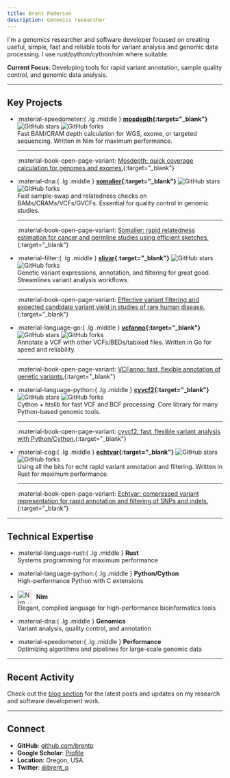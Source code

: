 ```yaml
---
title: Brent Pedersen
description: Genomics researcher
---
```


I'm a genomics researcher and software developer focused on creating useful, simple, fast and reliable tools for variant analysis and genomic data processing. I use rust/python/cython/nim where suitable.

**Current Focus**: Developing tools for rapid variant annotation, sample quality control, and genomic data analysis.

---

## Key Projects

<div class="grid cards" markdown>

- :material-speedometer:{ .lg .middle } **[mosdepth](https://github.com/brentp/mosdepth){:target="\_blank"}** ![GitHub stars](https://img.shields.io/github/stars/brentp/mosdepth?style=social) ![GitHub forks](https://img.shields.io/github/forks/brentp/mosdepth?style=social)
  <br> Fast BAM/CRAM depth calculation for WGS, exome, or targeted sequencing. Written in Nim for maximum performance.
  <br><hr> :material-book-open-page-variant: [Mosdepth: quick coverage calculation for genomes and exomes.](https://doi.org/10.1093/bioinformatics/btx699){:target="\_blank"}

- :material-dna:{ .lg .middle } **[somalier](https://github.com/brentp/somalier){:target="\_blank"}** ![GitHub stars](https://img.shields.io/github/stars/brentp/somalier?style=social) ![GitHub forks](https://img.shields.io/github/forks/brentp/somalier?style=social)
  <br> Fast sample-swap and relatedness checks on BAMs/CRAMs/VCFs/GVCFs. Essential for quality control in genomic studies.
  <br><hr> :material-book-open-page-variant: [Somalier: rapid relatedness estimation for cancer and germline studies using efficient sketches.](https://doi.org/10.1186/s13073-020-00761-2){:target="\_blank"}

- :material-filter:{ .lg .middle } **[slivar](https://github.com/brentp/slivar){:target="\_blank"}** ![GitHub stars](https://img.shields.io/github/stars/brentp/slivar?style=social) ![GitHub forks](https://img.shields.io/github/forks/brentp/slivar?style=social)
  <br> Genetic variant expressions, annotation, and filtering for great good. Streamlines variant analysis workflows.
  <br><hr> :material-book-open-page-variant: [Effective variant filtering and expected candidate variant yield in studies of rare human disease.](https://doi.org/10.1038/s41525-021-00227-3){:target="\_blank"}

- :material-language-go:{ .lg .middle } **[vcfanno](https://github.com/brentp/vcfanno){:target="\_blank"}** ![GitHub stars](https://img.shields.io/github/stars/brentp/vcfanno?style=social) ![GitHub forks](https://img.shields.io/github/forks/brentp/vcfanno?style=social)
  <br> Annotate a VCF with other VCFs/BEDs/tabixed files. Written in Go for speed and reliability.
  <br><hr> :material-book-open-page-variant: [VCFanno: fast, flexible annotation of genetic variants.](https://doi.org/10.1186/s13059-016-0973-5){:target="\_blank"}

- :material-language-python:{ .lg .middle } **[cyvcf2](https://github.com/brentp/cyvcf2){:target="\_blank"}** ![GitHub stars](https://img.shields.io/github/stars/brentp/cyvcf2?style=social) ![GitHub forks](https://img.shields.io/github/forks/brentp/cyvcf2?style=social)
  <br> Cython + htslib for fast VCF and BCF processing. Core library for many Python-based genomic tools.
  <br><hr> :material-book-open-page-variant: [cyvcf2: fast, flexible variant analysis with Python/Cython.](https://doi.org/10.1093/bioinformatics/btx057){:target="\_blank"}

- :material-cog:{ .lg .middle } **[echtvar](https://github.com/brentp/echtvar){:target="\_blank"}** ![GitHub stars](https://img.shields.io/github/stars/brentp/echtvar?style=social) ![GitHub forks](https://img.shields.io/github/forks/brentp/echtvar?style=social)
  <br> Using all the bits for echt rapid variant annotation and filtering. Written in Rust for maximum performance.
  <br><hr> :material-book-open-page-variant: [Echtvar: compressed variant representation for rapid annotation and filtering of SNPs and indels.](https://doi.org/10.1093/nar/gkac931){:target="\_blank"}

</div>

---

## Technical Expertise

<div class="grid cards" markdown>

- :material-language-rust:{ .lg .middle } **Rust**
  <br> Systems programming for maximum performance

- :material-language-python:{ .lg .middle } **Python/Cython**
  <br>High-performance Python with C extensions

- <img src="https://nim-lang.org/assets/img/logo.svg" alt="Nim logo" style="height:2rem;vertical-align:middle;margin-right:0.5rem;"> **Nim**
  <br> Elegant, compiled language for high-performance bioinformatics tools

- :material-dna:{ .lg .middle } **Genomics**
  <br> Variant analysis, quality control, and annotation

- :material-speedometer:{ .lg .middle } **Performance**
  <br> Optimizing algorithms and pipelines for large-scale genomic data

</div>

---

## Recent Activity

Check out the [blog section](blog/index.md) for the latest posts and updates on my research and software development work.

---

## Connect

- **GitHub**: [github.com/brentp](https://github.com/brentp)
- **Google Scholar**: [Profile](https://scholar.google.com/citations?user=tDf0VkUAAAAJ&hl=en)
- **Location**: Oregon, USA
- **Twitter**: [@brent_p](https://twitter.com/brent_p)
